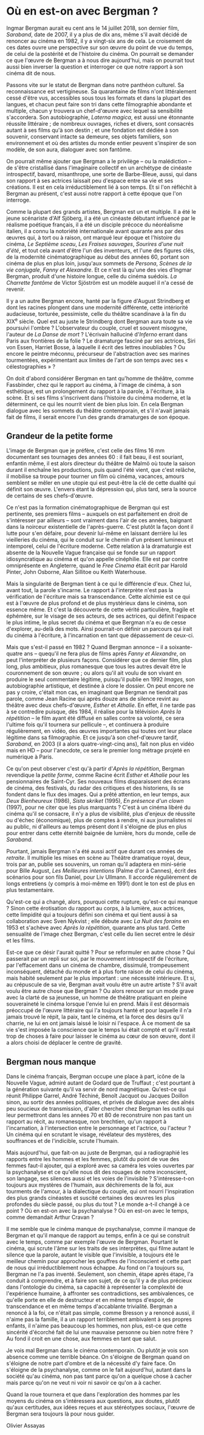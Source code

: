 # Où en est-on avec Bergman ?

Ingmar Bergman aurait eu cent ans le 14 juillet 2018, son dernier film, _Saraband_, date de 2007, il y a plus de dix ans, même s'il avait décidé de renoncer au cinéma en 1982, il y a vingt-six ans de cela. Le croisement de ces dates ouvre une perspective sur son œuvre du point de vue du temps, de celui de la postérité et de l'histoire du cinéma. On pourrait se demander ce que l'œuvre de Bergman a à nous dire aujourd'hui, mais on pourrait tout aussi bien inverser la question et interroger ce que notre rapport à son cinéma dit de nous.

Passons vite sur le statut de Bergman dans notre panthéon culturel. Sa reconnaissance est vertigineuse. Sa quarantaine de films n'ont littéralement cessé d'être vus, accessibles sous tous les formats et dans la plupart des langues, et chacun peut faire son tri dans cette filmographie abondante et multiple, chacun y trouvera un chef-d'œuvre avec lequel sa sensibilité s'accordera. Son autobiographie, _Laterna magica_, est aussi une étonnante réussite littéraire ; de nombreux ouvrages, riches et divers, sont consacrés autant à ses films qu'à son destin ; et une fondation est dédiée à son souvenir, conservant intacte sa demeure, ses objets familiers, son environnement et où des artistes du monde entier peuvent s'inspirer de son modèle, de son aura, dialoguer avec son fantôme.

On pourrait même ajouter que Bergman a le privilège – ou la malédiction – de s'être cristallisé dans l'imaginaire collectif en un archétype de cinéaste introspectif, bavard, misanthrope, une sorte de Barbe-Bleue, aussi, qui dans son rapport à ses actrices laissait peu d'espace entre sa vie et ses créations. Il est en cela irréductiblement lié à son temps. Et si l'on réfléchit à Bergman au présent, c'est aussi notre rapport à cette époque que l'on interroge.

Comme la plupart des grands artistes, Bergman est un et multiple. Il a été le jeune scénariste d'Alf Sjöberg, il a été un cinéaste débutant influencé par le réalisme poétique français, il a été un disciple précoce du néoréalisme italien, il a connu la notoriété internationale avant quarante ans par des œuvres qui, à tort ou à raison, ont marqué leur époque et l'histoire du cinéma, _Le Septième sceau_, _Les Fraises sauvages_, _Sourires d'une nuit d'été_, et tout cela avant d'être l'un des inventeurs, et l'une des figures clés, de la modernité cinématographique au début des années 60, portant son cinéma de plus en plus loin, jusqu'aux sommets de _Persona_, _Scènes de la vie conjugale_, _Fanny et Alexandre_. Et ce n'est là qu'une des vies d'Ingmar Bergman, produit d'une histoire longue, celle du cinéma suédois. _La Charrette fantôme_ de Victor Sjöström est un modèle auquel il n'a cessé de revenir.

Il y a un autre Bergman encore, hanté par la figure d'August Strindberg et dont les racines plongent dans une modernité différente, cette intériorité audacieuse, torturée, pessimiste, celle du théâtre scandinave à la fin du XIX<sup>e</sup> siècle. Quel est au juste le Strindberg dont Bergman aura toute sa vie poursuivi l'ombre ? L'observateur du couple, cruel et souvent misogyne, l'auteur de _La Danse de mort_ ? L'écrivain halluciné d'_Inferno_ errant dans Paris aux frontières de la folie ? Le dramaturge fasciné par ses actrices, Siri von Essen, Harriet Bosse, à laquelle il écrit des lettres inoubliables ? Ou encore le peintre méconnu, précurseur de l'abstraction avec ses marines tourmentées, expérimentant aux limites de l'art de son temps avec ses « célestographies » ?

On doit d'abord considérer Bergman en tant qu'homme de théâtre, comme Fassbinder, chez qui le rapport au cinéma, à l'image de cinéma, à son esthétique, est un prolongement du rapport à la parole, à l'écriture, à la scène. Et si ses films s'inscrivent dans l'histoire du cinéma moderne, et la déterminent, ce qui les nourrit vient de bien plus loin. En cela Bergman dialogue avec les sommets du théâtre contemporain, et s'il n'avait jamais fait de films, il serait encore l'un des grands dramaturges de son époque.

## Grandeur de la petite forme

L'image de Bergman que je préfère, c'est celle des films 16 mm documentant ses tournages des années 60 : il fait beau, il est souriant, enfantin même, il est alors directeur du théâtre de Malmö où toute la saison durant il enchaîne les productions, puis quand l'été vient, que c'est relâche, il mobilise sa troupe pour tourner un film où cinéma, vacances, amours semblent se mêler en une utopie qui est peut-être la clé de cette dualité qui définit son œuvre. L'envers étant la dépression qui, plus tard, sera la source de certains de ses chefs-d'œuvre.

Ce n'est pas la formation cinématographique de Bergman qui est pertinente, ses premiers films – auxquels on est parfaitement en droit de s'intéresser par ailleurs – sont vraiment dans l'air de ces années, baignant dans la noirceur existentielle de l'après-guerre. C'est plutôt la façon dont il lutte pour s'en défaire, pour devenir lui-même en laissant derrière lui les vieilleries du cinéma, qui le conduit sur le chemin d'un présent lumineux et intemporel, celui de l'écriture moderne. Cette relation à la dramaturgie est absente de la Nouvelle Vague française qui se fonde sur un rapport idiosyncratique au cinéma et qu'on appelle cinéphilie. Elle est par contre omniprésente en Angleterre, quand le _Free Cinema_ était écrit par Harold Pinter, John Osborne, Alan Sillitoe ou Keith Waterhouse.

Mais la singularité de Bergman tient à ce qui le différencie d'eux. Chez lui, avant tout, la parole s'incarne. Le rapport à l'interprète n'est pas la vérification de l'écriture mais sa transcendance. Cette alchimie est ce qui est à l'œuvre de plus profond et de plus mystérieux dans le cinéma, son essence même. Et c'est la découverte de cette vérité particulière, fragile et éphémère, sur le visage de ses acteurs, de ses actrices, qui définit l'espace le plus intime, le plus secret du cinéma et que Bergman n'a eu de cesse d'explorer, au-delà des mots. Ainsi pourrait-on définir un parcours qui irait du cinéma à l'écriture, à l'incarnation en tant que dépassement de ceux-ci.

Mais que s'est-il passé en 1982 ? Quand Bergman annonce – il a soixante-quatre ans – quequ'il ne fera plus de films après _Fanny et Alexandre_, on peut l'interpréter de plusieurs façons. Considérer que ce dernier film, plus long, plus ambitieux, plus romanesque que tous les autres devait être le couronnement de son œuvre ; ou alors qu'il ait voulu de son vivant en produire le seul commentaire légitime, puisqu'il publie en 1992 _Images_, son autobiographie artistique, et destinée à clore le dossier. On peut encore ne pas y croire, c'était mon cas, en imaginant que Bergman ne tiendrait pas parole, comme Jean Racine qui après douze ans de silence revint au théâtre avec deux chefs-d'œuvre, _Esther_ et _Athalie_. En effet, il ne tarde pas à se contredire puisque, dès 1984, il réalise pour la télévision _Après la répétition_ – le film ayant été diffusé en salles contre sa volonté, ce sera l'ultime fois qu'il tournera sur pellicule –, et continuera à produire régulièrement, en vidéo, des œuvres importantes qui toutes ont leur place légitime dans sa filmographie. Et ce jusqu'à son chef-d'œuvre tardif, _Saraband_, en 2003 (il a alors quatre-vingt-cinq ans), fait non plus en vidéo mais en HD – pour l'anecdote, ce sera le premier long métrage projeté en numérique à Paris.

Ce qu'on peut observer c'est qu'à partir d'_Après la répétition_, Bergman revendique la _petite forme_, comme Racine écrit _Esther_ et _Athalie_ pour les pensionnaires de Saint-Cyr. Ses nouveaux films disparaissent des écrans de cinéma, des festivals, du radar des critiques et des historiens, ils se fondent dans le flux des images. Qui a prêté attention, en leur temps, aux _Deux Bienheureux_ (1986), _Sista skriket_ (1995), _En présence d'un clown_ (1997), pour ne citer que les plus marquants ? C'est à un cinéma libéré du cinéma qu'il se consacre, il n'y a plus de visibilité, plus d'enjeux de réussite ou d'échec (économique), plus de comptes à rendre, ni aux journalistes ni au public, ni d'ailleurs au temps présent dont il s'éloigne de plus en plus pour entrer dans cette éternité baignée de lumière, hors du monde, celle de _Saraband_.

Pourtant, jamais Bergman n'a été aussi actif que durant ces années de _retraite_. Il multiplie les mises en scène au Théâtre dramatique royal, deux, trois par an, publie ses souvenirs, un roman qu'il adaptera en mini-série pour Bille August, _Les Meilleures intentions_ (Palme d'or à Cannes), écrit des scénarios pour son fils Daniel, pour Liv Ullmann. Il accorde régulièrement de longs entretiens (y compris à moi-même en 1991) dont le ton est de plus en plus testamentaire.

Qu'est-ce qui a changé, alors, pourquoi cette rupture, qu'est-ce qui manque ? Sinon cette érotisation du rapport au corps, à la lumière, aux actrices, cette limpidité qui a toujours défini son cinéma et qui tient aussi à sa collaboration avec Sven Nykvist ; elle débute avec _La Nuit des forains_ en 1953 et s'achève avec _Après la répétition_, quarante ans plus tard. Cette sensualité de l'image chez Bergman, c'est celle du lien secret entre le désir et les films.

Est-ce que ce désir l'aurait quitté ? Pour se reformuler en autre chose ? Qui passerait par un repli sur soi, par le mouvement introspectif de l'écriture, par l'effacement dans un cinéma de chambre, dissimulé, trompeusement inconséquent, détaché du monde et à plus forte raison de celui du cinéma, mais habité seulement par le plus important : une nécessité intérieure. Et si, au crépuscule de sa vie, Bergman avait voulu être un autre artiste ? S'il avait voulu être autre chose que Bergman ? Ou alors renouer sur un mode grave avec la clarté de sa jeunesse, un homme de théâtre pratiquant en pleine souveraineté le cinéma lorsque l'envie lui en prend. Mais il est désormais préoccupé de l'œuvre littéraire qui l'a toujours hanté et pour laquelle il n'a jamais trouvé le répit, la paix, tant le cinéma, et la force des désirs qu'il charrie, ne lui en ont jamais laissé le loisir ni l'espace. À ce moment de sa vie s'est imposée la conscience que le temps lui était compté et qu'il restait trop de choses à faire pour laisser le cinéma au cœur de son œuvre, dont il a alors choisi de déplacer le centre de gravité.

## Bergman nous manque

Dans le cinéma français, Bergman occupe une place à part, icône de la Nouvelle Vague, admiré autant de Godard que de Truffaut ; c'est pourtant à la génération suivante qu'il va servir de nord magnétique. Qu'est-ce qui réunit Philippe Garrel, André Téchiné, Benoît Jacquot ou Jacques Doillon sinon, au sortir des années politiques, et privés de dialogue avec des aînés peu soucieux de transmission, d'aller chercher chez Bergman les outils qui leur permettront dans les années 70 et 80 de reconstruire non pas tant un rapport au récit, au romanesque, non brechtien, qu'un rapport à l'incarnation, à l'intersection entre le personnage et l'actrice, ou l'acteur ? Un cinéma qui en scrutant le visage, révélateur des mystères, des souffrances et de l'indicible, scrute l'humain.

Mais aujourd'hui, que fait-on au juste de Bergman, qui a radiographié les rapports entre les hommes et les femmes, plutôt du point de vue des femmes faut-il ajouter, qui a exploré avec sa caméra les voies ouvertes par la psychanalyse et ce qu'elle nous dit des rouages de notre inconscient, son langage, ses silences aussi et les voies de l'invisible ? S'intéresse-t-on toujours aux mystères de l'humain, aux déchirements de la foi, aux tourments de l'amour, à la dialectique du couple, qui ont nourri l'inspiration des plus grands cinéastes et suscité certaines des œuvres les plus profondes du siècle passé, ou plus du tout ? Le monde a-t-il changé à ce point ? Où en est-on avec la psychanalyse ? Où en est-on avec le temps, comme demandait Arthur Cravan ?

Il me semble que le cinéma manque de psychanalyse, comme il manque de Bergman et qu'il manque de rapport au temps, enfin à ce qui se construit avec le temps, comme par exemple l'œuvre de Bergman. Pourtant le cinéma, qui scrute l'âme sur les traits de ses interprètes, qui filme autant le silence que la parole, autant le visible que l'invisible, a toujours été le meilleur chemin pour approcher les gouffres de l'inconscient et cette part de nous qui irréductiblement nous échappe. Au fond on l'a toujours su, Bergman ne l'a pas inventé. Seulement, son chemin, étape après étape, l'a conduit à comprendre, et à faire son sujet, de ce qu'il y a de plus précieux dans l'ontologie du cinéma, sa capacité à représenter la complexité de l'expérience humaine, à affronter ses contradictions, ses ambivalences, ce qu'elle porte en elle de destructeur et en même temps d'espoir, de transcendance et en même temps d'accablante trivialité. Bergman a renoncé à la foi, ce n'était pas simple, comme Bresson y a renoncé aussi, il n'aime pas la famille, il a un rapport terriblement ambivalent à ses propres enfants, il n'aime pas beaucoup les hommes, non plus, est-ce que cette sincérité d'écorché fait de lui une mauvaise personne ou bien notre frère ? Au fond il croit en une chose, aux femmes en tant que salut.

Je vois mal Bergman dans le cinéma contemporain. Ou plutôt je vois son absence comme une terrible béance. On s'éloigne de Bergman quand on s'éloigne de notre part d'ombre et de la nécessité d'y faire face. On s'éloigne de la psychanalyse, comme on le fait aujourd'hui, autant dans la société qu'au cinéma, non pas tant parce qu'on a quelque chose à cacher mais parce qu'on ne veut ni voir ni savoir ce qu'on a à cacher.

Quand la roue tournera et que dans l'exploration des hommes par les moyens du cinéma on s'intéressera aux questions, aux doutes, plutôt qu'aux certitudes, aux idées reçues et aux stéréotypes sociaux, l'œuvre de Bergman sera toujours là pour nous guider.

Olivier Assayas
